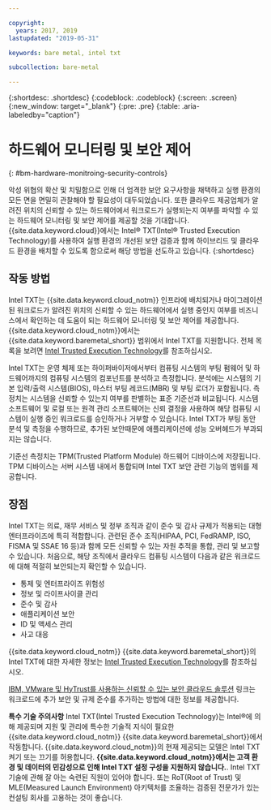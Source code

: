 ```yaml
---

copyright:
  years: 2017, 2019
lastupdated: "2019-05-31"

keywords: bare metal, intel txt

subcollection: bare-metal

---
```


{:shortdesc: .shortdesc}
{:codeblock: .codeblock}
{:screen: .screen}
{:new_window: target="_blank"}
{:pre: .pre}
{:table: .aria-labeledby="caption"}

# 하드웨어 모니터링 및 보안 제어
{: #bm-hardware-monitroing-security-controls}

악성 위협의 확산 및 치밀함으로 인해 더 엄격한 보안 요구사항을 채택하고 실행 환경의 모든 면을 면밀히 관찰해야 할 필요성이 대두되었습니다. 또한 클라우드 제공업체가 알려진 위치의 신뢰할 수 있는 하드웨어에서 워크로드가 실행되는지 여부를 파악할 수 있는 하드웨어 모니터링 및 보안 제어를 제공할 것을 기대합니다. {{site.data.keyword.cloud}}에서는 Intel&reg; TXT(Intel&reg; Trusted Execution Technology)를 사용하여 실행 환경의 개선된 보안 검증과 함께 하이브리드 및 클라우드 환경을 배치할 수 있도록 함으로써 해당 방법을 선도하고 있습니다. {:shortdesc}

## 작동 방법

Intel TXT는 {{site.data.keyword.cloud_notm}} 인프라에 배치되거나 마이그레이션된 워크로드가 알려진 위치의 신뢰할 수 있는 하드웨어에서 실행 중인지 여부를 비즈니스에서 확인하는 데 도움이 되는 하드웨어 모니터링 및 보안 제어를 제공합니다. {{site.data.keyword.cloud_notm}}에서는 {{site.data.keyword.baremetal_short}} 범위에서 Intel TXT를 지원합니다. 전체 목록을 보려면 [Intel Trusted Execution Technology](https://www.ibm.com/cloud/bare-metal-servers/intel-txt)를 참조하십시오.

Intel TXT는 운영 체제 또는 하이퍼바이저에서부터 컴퓨팅 시스템의 부팅 펌웨어 및 하드웨어까지의 컴퓨팅 시스템의 컴포넌트를 분석하고 측정합니다. 분석에는 시스템의 기본 입력/출력 시스템(BIOS), 마스터 부팅 레코드(MBR) 및 부팅 로더가 포함됩니다. 측정치는 시스템을 신뢰할 수 있는지 여부를 판별하는 표준 기준선과 비교됩니다. 시스템 소프트웨어 및 로컬 또는 원격 관리 소프트웨어는 신뢰 결정을 사용하여 해당 컴퓨팅 시스템이 실행 중인 워크로드를 승인하거나 거부할 수 있습니다. Intel TXT가 부팅 동안 분석 및 측정을 수행하므로, 추가된 보안때문에 애플리케이션에 성능 오버헤드가 부과되지는 않습니다.

기준선 측정치는 TPM(Trusted Platform Module) 하드웨어 디바이스에 저장됩니다. TPM 디바이스는 서버 시스템 내에서 통합되며 Intel TXT 보안 관련 기능의 범위를 제공합니다.

## 장점

Intel TXT는 의료, 재무 서비스 및 정부 조직과 같이 준수 및 감사 규제가 적용되는 대형 엔터프라이즈에 특히 적합합니다. 관련된 준수 조직(HIPAA, PCI, FedRAMP, ISO, FISMA 및 SSAE 16 등)과 함께 모든 신뢰할 수 있는 자원 추적을 통합, 관리 및 보고할 수 있습니다. 처음으로, 해당 조직에서 클라우드 컴퓨팅 시스템이 다음과 같은 워크로드에 대해 적절히 보안되는지 확인할 수 있습니다.

* 통제 및 엔터프라이즈 위험성
* 정보 및 라이프사이클 관리
* 준수 및 감사
* 애플리케이션 보안
* ID 및 액세스 관리
* 사고 대응

{{site.data.keyword.cloud_notm}} {{site.data.keyword.baremetal_short}}의 Intel TXT에 대한 자세한 정보는 [Intel Trusted Execution Technology](https://www.ibm.com/cloud/bare-metal-servers/intel-txt)를 참조하십시오.

[IBM, VMware 및 HyTrust를 사용하는 신뢰할 수 있는 보안 클라우드 솔루션](http://wpc.c320.edgecastcdn.net/00C320/DeploymentGuide_IBM_Intel_HyTrust_VMware_v1%200.pdf) 링크는 워크로드에 추가 보안 및 규제 준수를 추가하는 방법에 대한 정보를 제공합니다.

**특수 기술 주의사항** Intel TXT(Intel Trusted Execution Technology)는 Intel&reg;에 의해 제공되며 지원 및 관리에 특수한 기술적 지식이 필요한 {{site.data.keyword.cloud_notm}} {{site.data.keyword.baremetal_short}}에서 작동합니다. {{site.data.keyword.cloud_notm}}의 현재 제공되는 모델은 Intel TXT 켜기 또는 끄기를 허용합니다. **{{site.data.keyword.cloud_notm}}에서는 고객 환경 및 데이터의 민감성으로 인해 Intel TXT 설정 구성을 지원하지 않습니다.**. Intel TXT 기술에 관해 잘 아는 숙련된 직원이 있어야 합니다. 또는 RoT(Root of Trust) 및 MLE(Measured Launch Environment) 아키텍처를 조율하는 검증된 전문가가 있는 컨설팅 회사를 고용하는 것이 좋습니다.

